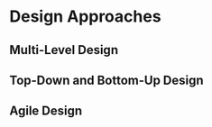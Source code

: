 <link rel="stylesheet" href="{{baseUrl}}/css/textbook.css">

<div class="website-content">

# Design Approaches

## Multi-Level Design
<panel header="================================================================"
    type="seamless" alt="Multilevel Design">
  <include src="multilevelDesign/index.md#main" />
</panel>

## Top-Down and Bottom-Up Design
<panel header="================================================================"
    type="seamless" alt="Top-Down and Bottom-Up Design">
  <include src="topDownBottomUp/index.md#main" />
</panel>


## Agile Design
<panel header="================================================================"
    type="seamless" alt="Agile Design">
  <include src="agileDesign/index.md#main" />
</panel>

</div>
